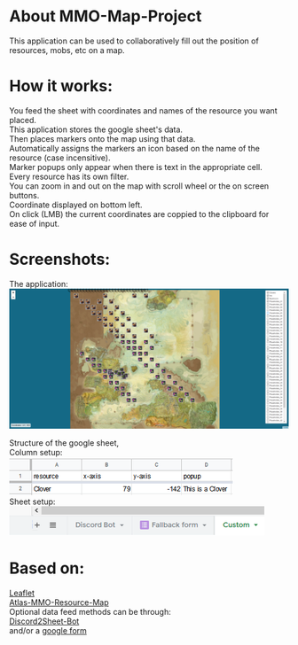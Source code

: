 # About MMO-Map-Project     
This application can be used to collaboratively fill out the position of resources, mobs, etc on a map.           

# How it works:
You feed the sheet with coordinates and names of the resource you want placed.        
This application stores the google sheet's data.         
Then places markers onto the map using that data.    
Automatically assigns the markers an icon based on the name of the resource (case incensitive).     
Marker popups only appear when there is text in the appropriate cell.                 
Every resource has its own filter.       
You can zoom in and out on the map with scroll wheel or the on screen buttons.    
Coordinate displayed on bottom left.      
On click (LMB) the current coordinates are coppied to the clipboard for ease of input.

# Screenshots:               
The application:            
![](images/Screenshots/Map-Screenshot.png)              

Structure of the google sheet,  
Column setup:     
![](images/Screenshots/Gdoc-Top.png)     
Sheet setup:     
![](images/Screenshots/Gdoc-Bot.png)

# Based on:    
[Leaflet](https://leafletjs.com/)    
[Atlas-MMO-Resource-Map](https://github.com/ipepe/atlas-mmo-resources-map)     
Optional data feed methods can be through:    
[Discord2Sheet-Bot](https://github.com/hugonun/discord2sheet-bot)     
and/or a [google form](https://www.google.com/forms/about/)        

